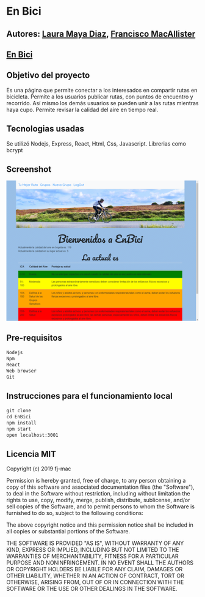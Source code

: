 # En Bici

## Autores: [Laura Maya Diaz](https://lmaya10.github.io/PaginaPersonal),  [Francisco MacAllister](https://fj-mac.github.io/MyWebPage/)

## [En Bici](https://enbici.herokuapp.com)

## Objetivo del proyecto 

Es una página que permite conectar a los interesados en compartir rutas en bicicleta. 
Permite a los usuarios publicar rutas, con puntos de encuentro y recorrido. Así mismo los demás usuarios se pueden unir a las rutas mientras haya cupo. 
Permite revisar la calidad del aire en tiempo real.

## Tecnologias usadas

Se utilizó Nodejs, Express, React, Html, Css, Javascript.
Librerias como bcrypt

## Screenshot
![Captura](https://raw.githubusercontent.com/fj-mac/EnBici/master/ThumbNail.PNG)

## Pre-requisitos
```
Nodejs
Npm 
React 
Web browser 
Git
```
## Instrucciones para el funcionamiento local 

```
git clone   
cd EnBici
npm install
npm start
open localhost:3001
```

## Licencia MIT
Copyright (c) 2019 fj-mac

Permission is hereby granted, free of charge, to any person obtaining a copy
of this software and associated documentation files (the "Software"), to deal
in the Software without restriction, including without limitation the rights
to use, copy, modify, merge, publish, distribute, sublicense, and/or sell
copies of the Software, and to permit persons to whom the Software is
furnished to do so, subject to the following conditions:

The above copyright notice and this permission notice shall be included in all
copies or substantial portions of the Software.

THE SOFTWARE IS PROVIDED "AS IS", WITHOUT WARRANTY OF ANY KIND, EXPRESS OR
IMPLIED, INCLUDING BUT NOT LIMITED TO THE WARRANTIES OF MERCHANTABILITY,
FITNESS FOR A PARTICULAR PURPOSE AND NONINFRINGEMENT. IN NO EVENT SHALL THE
AUTHORS OR COPYRIGHT HOLDERS BE LIABLE FOR ANY CLAIM, DAMAGES OR OTHER
LIABILITY, WHETHER IN AN ACTION OF CONTRACT, TORT OR OTHERWISE, ARISING FROM,
OUT OF OR IN CONNECTION WITH THE SOFTWARE OR THE USE OR OTHER DEALINGS IN THE
SOFTWARE.
